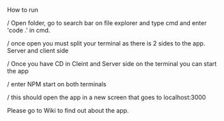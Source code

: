 How to run

  / Open folder, go to search bar on file explorer and type cmd and enter 'code .' in cmd.
  
  / once open you must split your terminal as there is 2 sides to the app. Server and client side
  
  / Once you have CD in Cleint and Server side on the terminal you can start the app
  
  / enter NPM start on both terminals
  
  / this should open the app in a new screen that goes to localhost:3000
  
  Please go to Wiki to find out about the app.
  
